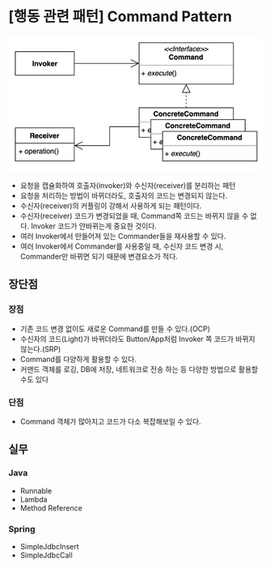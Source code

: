 # [행동 관련 패턴] Command Pattern

![image](./pattern.png)

- 요청을 캡슐화하여 호출자(invoker)와 수신자(receiver)를 분리하는 패턴
- 요청을 처리하는 방법이 바뀌더라도, 호출자의 코드는 변경되지 않는다.
- 수신자(receiver)의 커플링이 강해서 사용하게 되는 패턴이다.
- 수신자(receiver) 코드가 변경되었을 때, Command쪽 코드는 바뀌지 않을 수 없다. Invoker 코드가 안바뀌는게 중요한 것이다.
- 여러 Invoker에서 만들어져 있는 Commander들을 재사용할 수 있다.
- 여러 Invoker에서 Commander를 사용중일 때, 수신자 코드 변경 시, Commander만 바뀌면 되기 때문에 변경요소가 적다.

## 장단점

### 장점

- 기존 코드 변경 없이도 새로운 Command를 만들 수 있다.(OCP)
- 수신자의 코드(Light)가 바뀌더라도 Button/App처럼 Invoker 쪽 코드가 바뀌지 않는다.(SRP)
- Command를 다양하게 활용할 수 있다.
- 커맨드 객체를 로깅, DB에 저장, 네트워크로 전송 하는 등 다양한 방법으로 활용할 수도 있다

### 단점

- Command 객체가 많아지고 코드가 다소 복잡해보일 수 있다.

## 실무

### Java

- Runnable
- Lambda
- Method Reference

### Spring

- SimpleJdbcInsert
- SimpleJdbcCall
